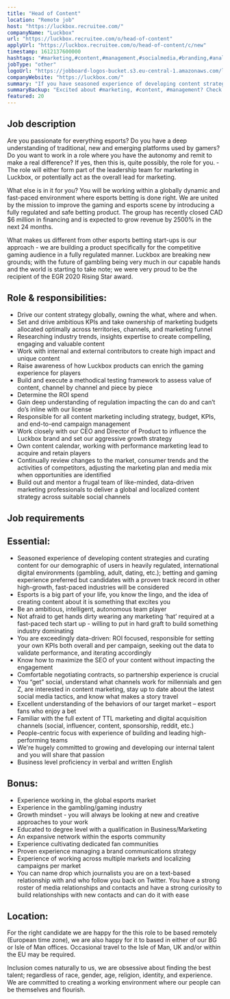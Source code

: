 ```yaml
---
title: "Head of Content"
location: "Remote job"
host: "https://luckbox.recruitee.com/"
companyName: "Luckbox"
url: "https://luckbox.recruitee.com/o/head-of-content"
applyUrl: "https://luckbox.recruitee.com/o/head-of-content/c/new"
timestamp: 1612137600000
hashtags: "#marketing,#content,#management,#socialmedia,#branding,#analytics,#cad,#office,#finance,#optimization"
jobType: "other"
logoUrl: "https://jobboard-logos-bucket.s3.eu-central-1.amazonaws.com/luckbox"
companyWebsite: "https://luckbox.com/"
summary: "If you have seasoned experience of developing content strategies and curating content for our demographic of users in heavily regulated, international digital environments, consider applying to Luckbox's job post for a new head of content."
summaryBackup: "Excited about #marketing, #content, #management? Check out this job post!"
featured: 20
---
```


## Job description

Are you passionate for everything esports? Do you have a deep understanding of traditional, new and emerging platforms used by gamers? Do you want to work in a role where you have the autonomy and remit to make a real difference? If yes, then this is, quite possibly, the role for you. ­The role will either form part of the leadership team for marketing in Luckbox, or potentially act as the overall lead for marketing.

What else is in it for you? You will be working within a globally dynamic and fast-paced environment where esports betting is done right. We are united by the mission to improve the gaming and esports scene by introducing a fully regulated and safe betting product. The group has recently closed CAD $6 million in financing and is expected to grow revenue by 2500% in the next 24 months.

What makes us different from other esports betting start-ups is our approach - we are building a product specifically for the competitive gaming audience in a fully regulated manner. Luckbox are breaking new grounds; with the future of gambling being very much in our capable hands and the world is starting to take note; we were very proud to be the recipient of the EGR 2020 Rising Star award.

## Role & responsibilities:

*   Drive our content strategy globally, owning the what, where and when.
*   Set and drive ambitious KPIs and take ownership of marketing budgets allocated optimally across territories, channels, and marketing funnel
*   Researching industry trends, insights expertise to create compelling, engaging and valuable content
*   Work with internal and external contributors to create high impact and unique content
*   Raise awareness of how Luckbox products can enrich the gaming experience for players
*   Build and execute a methodical testing framework to assess value of content, channel by channel and piece by piece
*   Determine the ROI spend
*   Gain deep understanding of regulation impacting the can do and can’t do’s inline with our license
*   Responsible for all content marketing including strategy, budget, KPIs, and end-to-end campaign management
*   Work closely with our CEO and Director of Product to influence the Luckbox brand and set our aggressive growth strategy
*   Own content calendar, working with performance marketing lead to acquire and retain players
*   Continually review changes to the market, consumer trends and the activities of competitors, adjusting the marketing plan and media mix when opportunities are identified
*   Build out and mentor a frugal team of like-minded, data-driven marketing professionals to deliver a global and localized content strategy across suitable social channels

## Job requirements

## Essential:

*   Seasoned experience of developing content strategies and curating content for our demographic of users in heavily regulated, international digital environments (gambling, adult, dating, etc.); betting and gaming experience preferred but candidates with a proven track record in other high-growth, fast-paced industries will be considered
*   Esports is a big part of your life, you know the lingo, and the idea of creating content about it is something that excites you
*   Be an ambitious, intelligent, autonomous team player
*   Not afraid to get hands dirty wearing any marketing ‘hat’ required at a fast-paced tech start up - willing to put in hard graft to build something industry dominating
*   You are exceedingly data-driven: ROI focused, responsible for setting your own KPIs both overall and per campaign, seeking out the data to validate performance, and iterating accordingly
*   Know how to maximize the SEO of your content without impacting the engagement
*   Comfortable negotiating contracts, so partnership experience is crucial
*   You “get” social, understand what channels work for millennials and gen Z, are interested in content marketing, stay up to date about the latest social media tactics, and know what makes a story travel
*   Excellent understanding of the behaviors of our target market – esport fans who enjoy a bet
*   Familiar with the full extent of TTL marketing and digital acquisition channels (social, influencer, content, sponsorship, reddit, etc.)
*   People-centric focus with experience of building and leading high-performing teams
*   We're hugely committed to growing and developing our internal talent and you will share that passion
*   Business level proficiency in verbal and written English

## Bonus:

*   Experience working in, the global esports market
*   Experience in the gambling/gaming industry
*   Growth mindset - you will always be looking at new and creative approaches to your work
*   Educated to degree level with a qualification in Business/Marketing
*   An expansive network within the esports community
*   Experience cultivating dedicated fan communities
*   Proven experience managing a brand communications strategy
*   Experience of working across multiple markets and localizing campaigns per market
*   You can name drop which journalists you are on a text-based relationship with and who follow you back on Twitter. You have a strong roster of media relationships and contacts and have a strong curiosity to build relationships with new contacts and can do it with ease

## Location:

For the right candidate we are happy for the this role to be based remotely (European time zone), we are also happy for it to based in either of our BG or Isle of Man offices. Occasional travel to the Isle of Man, UK and/or within the EU may be required.

Inclusion comes naturally to us, we are obsessive about finding the best talent; regardless of race, gender, age, religion, identity, and experience. We are committed to creating a working environment where our people can be themselves and flourish.
